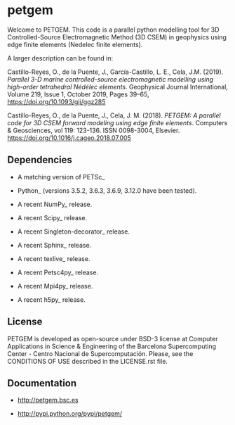 # petgem
Welcome to PETGEM. This code is a parallel python modelling tool for 3D Controlled-Source Electromagnetic Method (3D CSEM) in geophysics using
edge finite elements (Nedelec finite elements).

A larger description can be found in:

Castillo-Reyes, O., de la Puente, J., García-Castillo, L. E., Cela, J.M. (2019). *Parallel 3-D marine controlled-source electromagnetic modelling using high-order tetrahedral Nédélec elements*. Geophysical Journal International, Volume 219, Issue 1, October 2019, Pages 39–65, https://doi.org/10.1093/gji/ggz285

Castillo-Reyes, O., de la Puente, J., Cela, J. M. (2018). *PETGEM: A parallel code for 3D CSEM forward modeling using edge finite elements*. Computers & Geosciences, vol 119: 123-136. ISSN 0098-3004,  Elsevier. https://doi.org/10.1016/j.cageo.2018.07.005


Dependencies
------------

-  A matching version of PETSc\_

-  Python\_ (versions 3.5.2, 3.6.3, 3.6.9, 3.12.0 have been tested).

-  A recent NumPy\_ release.

-  A recent Scipy\_ release.

- A recent Singleton-decorator\_ release.

- A recent Sphinx\_ release.

- A recent texlive\_ release.

- A recent Petsc4py\_ release.

- A recent Mpi4py\_ release.

- A recent h5py\_ release.

License
-------

PETGEM is developed as open-source under BSD-3 license at Computer Applications in Science & Engineering of the Barcelona Supercomputing
Center - Centro Nacional de Supercomputación. Please, see the CONDITIONS OF USE described in the LICENSE.rst file.


Documentation
-------------

-  http://petgem.bsc.es

-  http://pypi.python.org/pypi/petgem/
